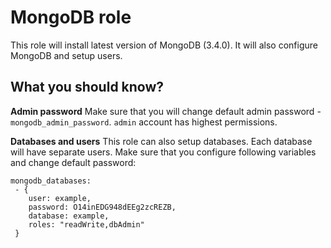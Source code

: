 MongoDB role
==========

This role will install latest version of MongoDB (3.4.0). It will also configure MongoDB and setup users.

What you should know?
---------------------

**Admin password**
Make sure that you will change default admin password - `mongodb_admin_password`. 
`admin` account has highest permissions.

**Databases and users**
This role can also setup databases. Each database will have separate users. Make sure that you configure following variables and change default password:
```
mongodb_databases:
 - {
    user: example,
    password: O14inEDG948dEEg2zcREZB,
    database: example,
    roles: "readWrite,dbAdmin"
 }
```
